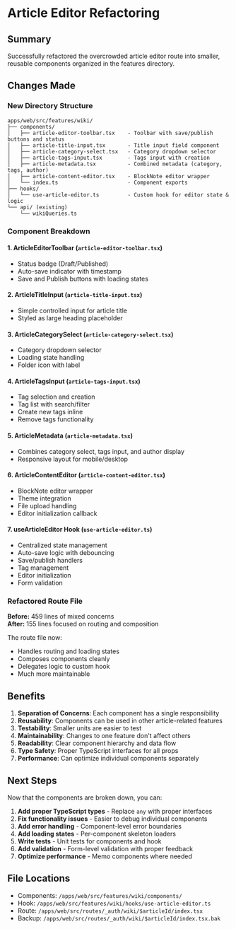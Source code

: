 # Article Editor Refactoring

## Summary

Successfully refactored the overcrowded article editor route into smaller, reusable components organized in the features directory.

## Changes Made

### New Directory Structure

```
apps/web/src/features/wiki/
├── components/
│   ├── article-editor-toolbar.tsx    - Toolbar with save/publish buttons and status
│   ├── article-title-input.tsx       - Title input field component
│   ├── article-category-select.tsx   - Category dropdown selector
│   ├── article-tags-input.tsx        - Tags input with creation
│   ├── article-metadata.tsx          - Combined metadata (category, tags, author)
│   ├── article-content-editor.tsx    - BlockNote editor wrapper
│   └── index.ts                      - Component exports
├── hooks/
│   └── use-article-editor.ts         - Custom hook for editor state & logic
└── api/ (existing)
    └── wikiQueries.ts
```

### Component Breakdown

#### 1. **ArticleEditorToolbar** (`article-editor-toolbar.tsx`)
- Status badge (Draft/Published)
- Auto-save indicator with timestamp
- Save and Publish buttons with loading states

#### 2. **ArticleTitleInput** (`article-title-input.tsx`)
- Simple controlled input for article title
- Styled as large heading placeholder

#### 3. **ArticleCategorySelect** (`article-category-select.tsx`)
- Category dropdown selector
- Loading state handling
- Folder icon with label

#### 4. **ArticleTagsInput** (`article-tags-input.tsx`)
- Tag selection and creation
- Tag list with search/filter
- Create new tags inline
- Remove tags functionality

#### 5. **ArticleMetadata** (`article-metadata.tsx`)
- Combines category select, tags input, and author display
- Responsive layout for mobile/desktop

#### 6. **ArticleContentEditor** (`article-content-editor.tsx`)
- BlockNote editor wrapper
- Theme integration
- File upload handling
- Editor initialization callback

#### 7. **useArticleEditor Hook** (`use-article-editor.ts`)
- Centralized state management
- Auto-save logic with debouncing
- Save/publish handlers
- Tag management
- Editor initialization
- Form validation

### Refactored Route File

**Before:** 459 lines of mixed concerns  
**After:** 155 lines focused on routing and composition

The route file now:
- Handles routing and loading states
- Composes components cleanly
- Delegates logic to custom hook
- Much more maintainable

## Benefits

1. **Separation of Concerns**: Each component has a single responsibility
2. **Reusability**: Components can be used in other article-related features
3. **Testability**: Smaller units are easier to test
4. **Maintainability**: Changes to one feature don't affect others
5. **Readability**: Clear component hierarchy and data flow
6. **Type Safety**: Proper TypeScript interfaces for all props
7. **Performance**: Can optimize individual components separately

## Next Steps

Now that the components are broken down, you can:

1. **Add proper TypeScript types** - Replace `any` with proper interfaces
2. **Fix functionality issues** - Easier to debug individual components
3. **Add error handling** - Component-level error boundaries
4. **Add loading states** - Per-component skeleton loaders
5. **Write tests** - Unit tests for components and hook
6. **Add validation** - Form-level validation with proper feedback
7. **Optimize performance** - Memo components where needed

## File Locations

- Components: `/apps/web/src/features/wiki/components/`
- Hook: `/apps/web/src/features/wiki/hooks/use-article-editor.ts`
- Route: `/apps/web/src/routes/_auth/wiki/$articleId/index.tsx`
- Backup: `/apps/web/src/routes/_auth/wiki/$articleId/index.tsx.bak`
